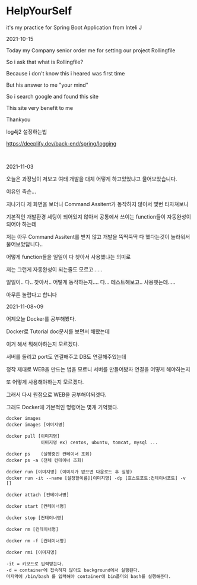 # HelpYourSelf

it's my practice for Spring Boot Application from Inteli J

2021-10-15

Today my Company senior order me for setting our project Rollingfile

So i ask that what is Rollingfile?

Because i don't know this i heared was first time

But his answer to me "your mind"

So i search google and found this site

This site very benefit to me

Thankyou

log4j2 설정하는법

https://deeplify.dev/back-end/spring/logging





<br>





2021-11-03

오늘은 과장님이 저보고 여태 개발을 대체 어떻게 하고있었냐고 물어보았습니다.

이유인 즉슨...

지나가다 제 화면을 보더니 Command Assitent가 동작하지 않아서 몇번 타자쳐보니

기본적인 개발환경 세팅이 되어있지 않아서 공통에서 쓰이는 function들이 자동완성이 되어야 하는데

저는 아무 Command Assitent를 받지 않고 개발을 뚝딱뚝딱 다 했다는것이 놀라워서 물어보았답니다..

어떻게 function들을 일일이 다 찾아서 사용했냐는 의미로

저는 그런게 자동완성이 되는줄도 모르고......

일일이.. 다.. 찾아서.. 어떻게 동작하는지.... 다... 테스트해보고.. 사용햇는데.....

아무튼 놀랍다고 합니다




2021-11-08~09

어제오늘 Docker를 공부해봤다.

Docker로 Tutorial doc문서를 보면서 해봤는데

이거 해서 뭐해야하는지 모르겠다.

서버를 돌리고 port도 연결해주고 DB도 연결해주었는데

정작 제대로 WEB을 만드는 법을 모르니 서버를 만들어봤자 연결을 어떻게 해야하는지

또 어떻게 사용해야하는지 모르겠다.

그래서 다시 원점으로 WEB을 공부해야되겟다.

그래도 Docker에 기본적인 명령어는 몇개 기억했다.

<!-- 이미지 검색 -->
```
docker images
docker images [이미지명]
```
<!-- 이미지 다운로드 -->
```
docker pull [이미지명]
             이미지명 ex) centos, ubuntu, tomcat, mysql ...
```
<!-- 컨테이너 목록 조회 -->
```
docker ps    (실행중인 컨테이너 조회)
docker ps -a (전체 컨테이너 조회)
```
<!-- 이미지를 컨테이너로 생성 -->
```
docker run [이미지명] (이미지가 없으면 다운로드 후 실행)
docker run -it --name [설정할이름][이미지명] -dp [호스트포트:컨테이너포트] -v []
```
<!-- 컨테이너에 접속 -->
```docker attach [컨테이너명]```

<!-- 컨테이너 시작 -->
```docker start [컨테이너명]```

<!-- 컨테이너 중지 -->
```docker stop [컨테이너명]```

<!-- 컨테이너 제거 -->
```docker rm [컨테이너명]```

<!-- 컨테이너 강제 삭제 (실행중이어도 삭제함) -->
```docker rm -f [컨테이너명]```

<!-- 이미지 제거 -->
```docker rmi [이미지명]```

```
-it = 키보드로 입력받는다.
-d = container에 접속하지 않아도 background에서 실행된다.
마지막에 /bin/bash 를 입력해야 container에 bin폴더의 bash를 실행해준다.
```


